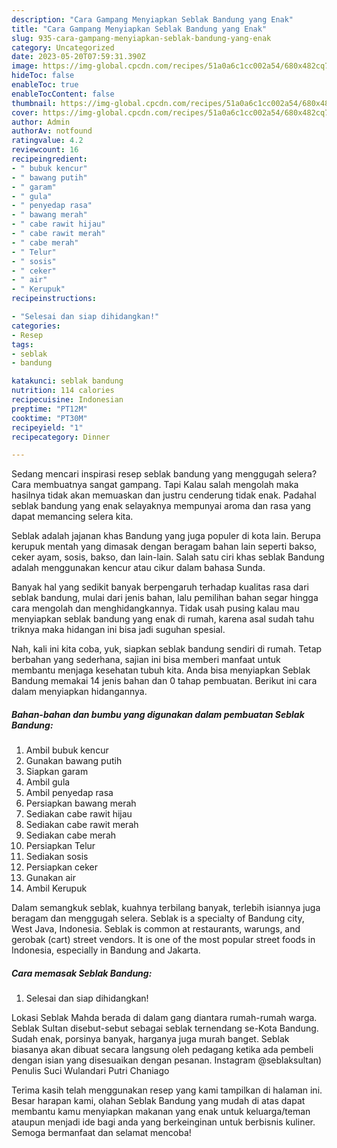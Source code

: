 ```yaml
---
description: "Cara Gampang Menyiapkan Seblak Bandung yang Enak"
title: "Cara Gampang Menyiapkan Seblak Bandung yang Enak"
slug: 935-cara-gampang-menyiapkan-seblak-bandung-yang-enak
category: Uncategorized
date: 2023-05-20T07:59:31.390Z
image: https://img-global.cpcdn.com/recipes/51a0a6c1cc002a54/680x482cq70/seblak-bandung-foto-resep-utama.jpg
hideToc: false
enableToc: true
enableTocContent: false
thumbnail: https://img-global.cpcdn.com/recipes/51a0a6c1cc002a54/680x482cq70/seblak-bandung-foto-resep-utama.jpg
cover: https://img-global.cpcdn.com/recipes/51a0a6c1cc002a54/680x482cq70/seblak-bandung-foto-resep-utama.jpg
author: Admin
authorAv: notfound
ratingvalue: 4.2
reviewcount: 16
recipeingredient:
- " bubuk kencur"
- " bawang putih"
- " garam"
- " gula"
- " penyedap rasa"
- " bawang merah"
- " cabe rawit hijau"
- " cabe rawit merah"
- " cabe merah"
- " Telur"
- " sosis"
- " ceker"
- " air"
- " Kerupuk"
recipeinstructions:

- "Selesai dan siap dihidangkan!"
categories:
- Resep
tags:
- seblak
- bandung

katakunci: seblak bandung 
nutrition: 114 calories
recipecuisine: Indonesian
preptime: "PT12M"
cooktime: "PT30M"
recipeyield: "1"
recipecategory: Dinner

---
```



Sedang mencari inspirasi resep seblak bandung yang menggugah selera? Cara membuatnya sangat gampang. Tapi Kalau salah mengolah maka hasilnya tidak akan memuaskan dan justru cenderung tidak enak. Padahal seblak bandung yang enak selayaknya mempunyai aroma dan rasa yang dapat memancing selera kita.


Seblak adalah jajanan khas Bandung yang juga populer di kota lain. Berupa kerupuk mentah yang dimasak dengan beragam bahan lain seperti bakso, ceker ayam, sosis, bakso, dan lain-lain. Salah satu ciri khas seblak Bandung adalah menggunakan kencur atau cikur dalam bahasa Sunda.

Banyak hal yang sedikit banyak berpengaruh terhadap kualitas rasa dari seblak bandung, mulai dari jenis bahan, lalu pemilihan bahan segar hingga cara mengolah dan menghidangkannya. Tidak usah pusing kalau mau menyiapkan seblak bandung yang enak di rumah, karena asal sudah tahu triknya maka hidangan ini bisa jadi suguhan spesial.


Nah, kali ini kita coba, yuk, siapkan seblak bandung sendiri di rumah. Tetap berbahan yang sederhana, sajian ini bisa memberi manfaat untuk membantu menjaga kesehatan tubuh kita. Anda bisa menyiapkan Seblak Bandung memakai 14 jenis bahan dan 0 tahap pembuatan. Berikut ini cara dalam menyiapkan hidangannya.

<!--inarticleads1-->

##### Bahan-bahan dan bumbu yang digunakan dalam pembuatan Seblak Bandung:

1. Ambil  bubuk kencur
1. Gunakan  bawang putih
1. Siapkan  garam
1. Ambil  gula
1. Ambil  penyedap rasa
1. Persiapkan  bawang merah
1. Sediakan  cabe rawit hijau
1. Sediakan  cabe rawit merah
1. Sediakan  cabe merah
1. Persiapkan  Telur
1. Sediakan  sosis
1. Persiapkan  ceker
1. Gunakan  air
1. Ambil  Kerupuk


Dalam semangkuk seblak, kuahnya terbilang banyak, terlebih isiannya juga beragam dan menggugah selera. Seblak is a specialty of Bandung city, West Java, Indonesia. Seblak is common at restaurants, warungs, and gerobak (cart) street vendors. It is one of the most popular street foods in Indonesia, especially in Bandung and Jakarta. 

<!--inarticleads2-->

##### Cara memasak Seblak Bandung:


1. Selesai dan siap dihidangkan!

Lokasi Seblak Mahda berada di dalam gang diantara rumah-rumah warga. Seblak Sultan disebut-sebut sebagai seblak ternendang se-Kota Bandung. Sudah enak, porsinya banyak, harganya juga murah banget. Seblak biasanya akan dibuat secara langsung oleh pedagang ketika ada pembeli dengan isian yang disesuaikan dengan pesanan. Instagram @seblaksultan) Penulis Suci Wulandari Putri Chaniago 

Terima kasih telah menggunakan resep yang kami tampilkan di halaman ini. Besar harapan kami, olahan Seblak Bandung yang mudah di atas dapat membantu kamu menyiapkan makanan yang enak untuk keluarga/teman ataupun menjadi ide bagi anda yang berkeinginan untuk berbisnis kuliner. Semoga bermanfaat dan selamat mencoba!
